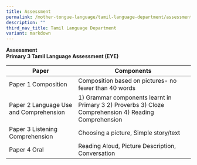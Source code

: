 ```yaml
---
title: Assessment
permalink: /mother-tongue-language/tamil-language-department/assessment/
description: ""
third_nav_title: Tamil Language Department
variant: markdown
---
```

**Assessment** <br>
**Primary 3 Tamil Language Assessment (EYE)**

| Paper | Components |
| -------- | -------- | 
| Paper 1 Composition | Composition based on pictures- no fewer than 40 words |
| Paper 2 Language Use and Comprehension | 1) Grammar components learnt in Primary 3                          2) Proverbs 3) Cloze Comprehension 4) Reading Comprehension |
| Paper 3 Listening Comprehension | Choosing a picture, Simple story/text|
|Paper 4 Oral | Reading Aloud, Picture Description, Conversation |
